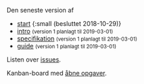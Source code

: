Den seneste version af
- [start](start.html) {:small (besluttet 2018-10-29)}
- [intro](intro.html) <small>(version 1 planlagt til 2019-03-01)</small>
- [specifikation](spec.html) <small>(version 1 planlagt til 2019-03-01)</small>
- [guide](guide.html) <small>(version 1 planlagt til 2019-03-01)</small>


Listen over [issues](https://github.com/digst/cloud/issues).


Kanban-board med [åbne opgaver](https://github.com/digst/cloud/projects/1?add_cards_query=is%3Aopen).
